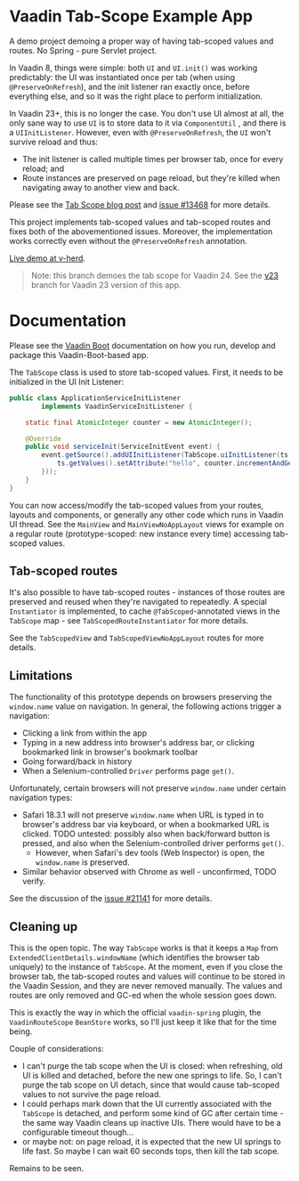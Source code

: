 # Vaadin Tab-Scope Example App

A demo project demoing a proper way of having tab-scoped values and routes.
No Spring - pure Servlet project.

In Vaadin 8, things were simple: both `UI` and `UI.init()` was working predictably:
the UI was instantiated once per tab (when using `@PreserveOnRefresh`), and the init
listener ran exactly once, before everything else, and so it was the right place to perform initialization.

In Vaadin 23+, this is no longer the case. You don't use UI almost at all, the only
sane way to use `UI` is to store data to it via `ComponentUtil` ,
and there is a `UIInitListener`. However, even with `@PreserveOnRefresh`, the `UI`
won't survive reload and thus:

- The init listener is called multiple times per browser tab, once for every reload; and
- Route instances are preserved on page reload, but they're killed when navigating away to another view and back.

Please see the [Tab Scope blog post](https://mvysny.github.io/vaadin-ui-scope/)
and [issue #13468](https://github.com/vaadin/flow/issues/13468) for more details.

This project implements tab-scoped values and tab-scoped routes and fixes both of the abovementioned
issues. Moreover, the implementation works correctly even without the `@PreserveOnRefresh` annotation.

[Live demo at v-herd](https://v-herd.eu/vaadin-tab-scope-example).

> Note: this branch demoes the tab scope for Vaadin 24. See the [v23](../../tree/v23) branch for
> Vaadin 23 version of this app.

# Documentation

Please see the [Vaadin Boot](https://github.com/mvysny/vaadin-boot#preparing-environment) documentation
on how you run, develop and package this Vaadin-Boot-based app.

The `TabScope` class is used to store tab-scoped values. First, it needs to be
initialized in the UI Init Listener:
```java
public class ApplicationServiceInitListener
        implements VaadinServiceInitListener {

    static final AtomicInteger counter = new AtomicInteger();

    @Override
    public void serviceInit(ServiceInitEvent event) {
        event.getSource().addUIInitListener(TabScope.uiInitListener(ts -> {
            ts.getValues().setAttribute("hello", counter.incrementAndGet());
        }));
    }
}
```
You can now access/modify the tab-scoped values from your routes, layouts and components, or generally any other code which runs in
Vaadin UI thread. See the `MainView` and `MainViewNoAppLayout` views for example on a regular route (prototype-scoped:
new instance every time) accessing tab-scoped values.

## Tab-scoped routes

It's also possible to have tab-scoped routes - instances of those routes are preserved and reused
when they're navigated to repeatedly. A special `Instantiator` is implemented, to
cache `@TabScoped`-annotated views in the `TabScope` map - see `TabScopedRouteInstantiator` for more details.

See the `TabScopedView` and `TabScopedViewNoAppLayout` routes for more details.

## Limitations

The functionality of this prototype depends on browsers preserving the `window.name` value on navigation.
In general, the following actions trigger a navigation:

- Clicking a link from within the app
- Typing in a new address into browser's address bar, or clicking bookmarked link in browser's bookmark toolbar
- Going forward/back in history
- When a Selenium-controlled `Driver` performs page `get()`.

Unfortunately, certain browsers will not preserve `window.name` under certain navigation types:

- Safari 18.3.1 will not preserve `window.name` when URL is typed in to browser's address bar via keyboard, or when
  a bookmarked URL is clicked. TODO untested: possibly also when back/forward button is pressed, and also when
  the Selenium-controlled driver performs `get()`.
  - However, when Safari's dev tools (Web Inspector) is open, the `window.name` is preserved.
- Similar behavior observed with Chrome as well - unconfirmed, TODO verify.

See the discussion of the [issue #21141](https://github.com/vaadin/flow/issues/21141) for more details.

## Cleaning up

This is the open topic. The way `TabScope` works is that it keeps a `Map` from `ExtendedClientDetails.windowName`
(which identifies the browser tab uniquely) to the instance of `TabScope`.
At the moment, even if you close the browser tab, the tab-scoped routes and values will
continue to be stored in the Vaadin Session, and they are never removed manually.
The values and routes are only removed and GC-ed when the whole session goes down.

This is exactly the way in which the official `vaadin-spring` plugin, the `VaadinRouteScope` `BeanStore` works,
so I'll just keep it like that for the time being.

Couple of considerations:

* I can't purge the tab scope when the UI is closed: when refreshing, old UI is killed and detached,
  before the new one springs to life. So, I can't purge the tab scope on UI detach, since that would cause tab-scoped
  values to not survive the page reload.
* I could perhaps mark down that the UI currently associated with the `TabScope` is detached, and perform
  some kind of GC after certain time - the same way Vaadin cleans up inactive UIs. There would have to be
  a configurable timeout though...
* or maybe not: on page reload, it is expected that the new UI springs to life
  fast. So maybe I can wait 60 seconds tops, then kill the tab scope.

Remains to be seen.
